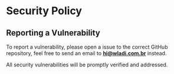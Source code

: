 # Security Policy

## Reporting a Vulnerability

To report a vulnerability, please open a issue to the correct GitHub repository, feel free to send an email to **hi@wladi.com.br** instead.

All security vulnerabilities will be promptly verified and addressed.
